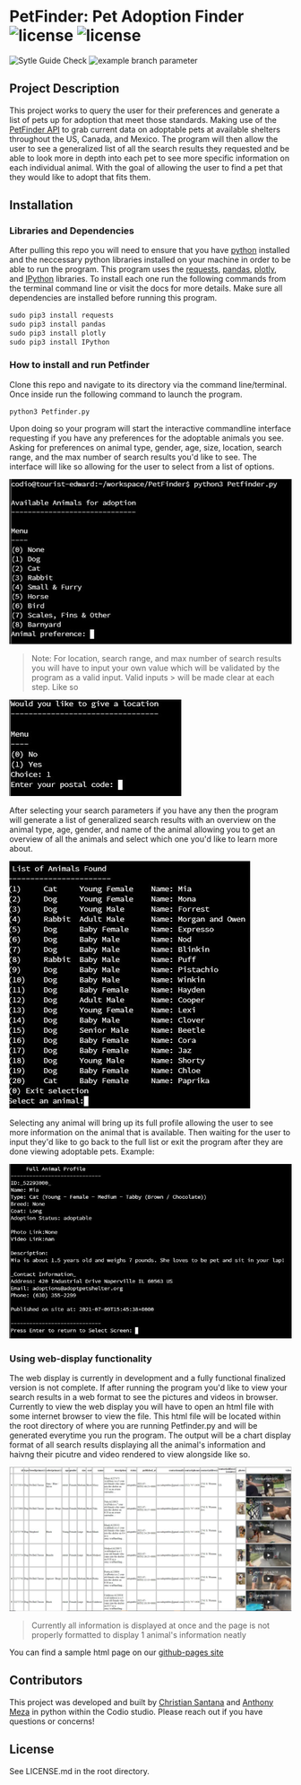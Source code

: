 # PetFinder: Pet Adoption Finder ![license](https://img.shields.io/static/v1?label=license&message=MIT&color=red) ![license](https://img.shields.io/static/v1?label=Python&message=3.6.9&color=yellow&labelColor=blue)
![Sytle Guide Check](https://github.com/csantana1121/PetFinder/actions/workflows/github-style-checker.yaml/badge.svg) ![example branch parameter](https://github.com/csantana1121/PetFinder/actions/workflows/github-petfinder-tests.yaml/badge.svg)

## Project Description

This project works to query the user for their preferences and generate a list of pets up for adoption that meet those standards. Making use of the [PetFinder API](https://www.petfinder.com/developers/v2/docs/) to grab current data on adoptable pets at available shelters throughout the US, Canada, and Mexico. The program will then allow the user to see a generalized list of all the search results they requested and be able to look more in depth into each pet to see more specific information on each individual animal. With the goal of allowing the user to find a pet that they would like to adopt that fits them.

## Installation
### Libraries and Dependencies
After pulling this repo you will need to ensure that you have [python](https://www.python.org/downloads/) installed and the neccessary python libraries installed on your machine in order to be able to run the program. This program uses the [requests](https://docs.python-requests.org/en/master/), [pandas](https://pandas.pydata.org/), [plotly](https://plotly.com/python/), and [IPython](https://ipython.readthedocs.io/en/stable/index.html) libraries. To install each one run the following commands from the terminal command line or visit the docs for more details. Make sure all dependencies are installed before running this program.
```
sudo pip3 install requests
sudo pip3 install pandas
sudo pip3 install plotly
sudo pip3 install IPython
```
### How to install and run Petfinder
Clone this repo and navigate to its directory via the command line/terminal. Once inside run the following command to launch the program.
```
python3 Petfinder.py
```
Upon doing so your program will start the interactive commandline interface requesting if you have any preferences for the adoptable animals you see. Asking for preferences on animal type, gender, age, size, location, search range, and the max number of search results you'd like to see. The interface will like so allowing for the user to select from a list of options.

![Available Animals](https://github.com/csantana1121/PetFinder/blob/master/data/images/Petfinderstartup.jpg?raw=true)

> Note: For location, search range, and max number of search results you will have to input your own value which will be validated by the program as a valid input. Valid inputs > will be made clear at each step. Like so
> 
![Location](https://github.com/csantana1121/PetFinder/blob/master/data/images/Petfinderpostalcode.jpg?raw=true)

After selecting your search parameters if you have any then the program will generate a list of generalized search results with an overview on the animal type, age, gender, and name of the animal allowing you to get an overview of all the animals and select which one you'd like to learn more about. 

![Overview](https://github.com/csantana1121/PetFinder/blob/master/data/images/Petfinderoverview.jpg?raw=true)

Selecting any animal will bring up its full profile allowing the user to see more information on the animal that is available. Then waiting for the user to input they'd like to go back to the full list or exit the program after they are done viewing adoptable pets. Example:

![Profile](https://github.com/csantana1121/PetFinder/blob/master/data/images/Petfinderprofile.jpg?raw=true)

### Using web-display functionality

The web display is currently in development and a fully functional finalized version is not complete. If after running the program you'd like to view your search results in a web format to see the pictures and videos in browser. Currently to view the web display you will have to open an html file with some internet browser to view the file. This html file will be located within the root directory of where you are running Petfinder.py and will be generated everytime you run the program. The output will be a chart display format of all search results displaying all the animal's information and haivng their picutre and video rendered to view alongside like so.

![Web-dispay](https://github.com/csantana1121/PetFinder/blob/master/data/images/Petfinderhtml.jpg?raw=true)
> Currently all information is displayed at once and the page is not properly formatted to display 1 animal's information neatly

You can find a sample html page on our [github-pages site](https://csantana1121.github.io/PetFinder/webpage.html)
## Contributors
This project was developed and built by [Christian Santana](https://github.com/csantana1121) and [Anthony Meza](https://github.com/abmeza) in python within the Codio studio. Please reach out if you have questions or concerns!
## License
See LICENSE.md in the root directory.
